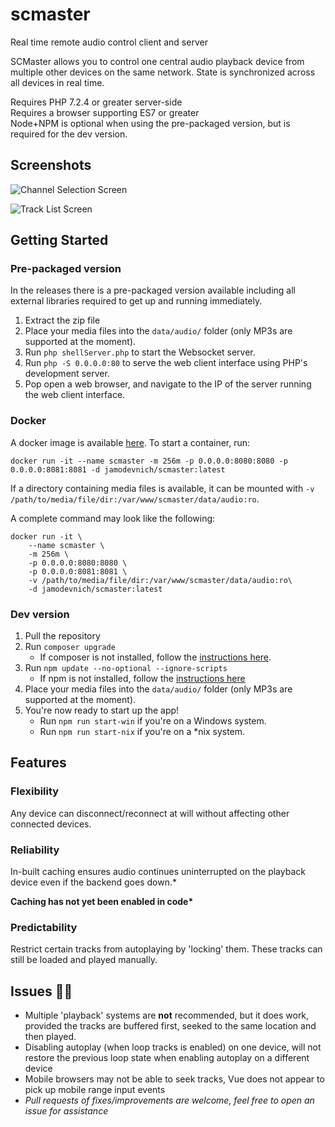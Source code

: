 # scmaster
Real time remote audio control client and server

SCMaster allows you to control one central audio playback device from multiple other devices on the same network. State is synchronized across all devices in real time.  

Requires PHP 7.2.4 or greater server-side  
Requires a browser supporting ES7 or greater  
Node+NPM is optional when using the pre-packaged version, but is required for the dev version.

## Screenshots
![Channel Selection Screen](https://i.imgur.com/kWc07dC.png)

![Track List Screen](https://i.imgur.com/uzuuDzu.png)

## Getting Started
### Pre-packaged version
In the releases there is a pre-packaged version available including all external libraries required to get up and running immediately.

1. Extract the zip file
2. Place your media files into the `data/audio/` folder (only MP3s are supported at the moment).
3. Run `php shellServer.php` to start the Websocket server.
4. Run `php -S 0.0.0.0:80` to serve the web client interface using PHP's development server.
5. Pop open a web browser, and navigate to the IP of the server running the web client interface.

### Docker
A docker image is available [here](https://hub.docker.com/repository/docker/jamodevnich/scmaster).
To start a container, run:
```
docker run -it --name scmaster -m 256m -p 0.0.0.0:8080:8080 -p 0.0.0.0:8081:8081 -d jamodevnich/scmaster:latest
```
If a directory containing media files is available, it can be mounted with `-v /path/to/media/file/dir:/var/www/scmaster/data/audio:ro`.  

A complete command may look like the following:
```
docker run -it \
    --name scmaster \
    -m 256m \
    -p 0.0.0.0:8080:8080 \
    -p 0.0.0.0:8081:8081 \
    -v /path/to/media/file/dir:/var/www/scmaster/data/audio:ro\
    -d jamodevnich/scmaster:latest
```

### Dev version
1. Pull the repository
2. Run `composer upgrade`
    - If composer is not installed, follow the [instructions here](https://getcomposer.org/doc/00-intro.md).
3. Run `npm update --no-optional --ignore-scripts`
    - If npm is not installed, follow the [instructions here](https://www.npmjs.com/get-npm)
4. Place your media files into the `data/audio/` folder (only MP3s are supported at the moment).
5. You're now ready to start up the app!
    - Run `npm run start-win` if you're on a Windows system.
    - Run `npm run start-nix` if you're on a \*nix system.

## Features
### Flexibility
Any device can disconnect/reconnect at will without affecting other connected devices.

### Reliability
In-built caching ensures audio continues uninterrupted on the playback device even if the backend goes down.*

__Caching has not yet been enabled in code*__

### Predictability
Restrict certain tracks from autoplaying by 'locking' them. These tracks can still be loaded and played manually.


## Issues :bug::bug:
- Multiple 'playback' systems are **not** recommended, but it does work, provided the tracks are buffered first, seeked to the same location and then played.
- Disabling autoplay (when loop tracks is enabled) on one device, will not restore the previous loop state when enabling autoplay on a different device
- Mobile browsers may not be able to seek tracks, Vue does not appear to pick up mobile range input events
- *Pull requests of fixes/improvements are welcome, feel free to open an issue for assistance*
